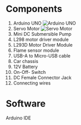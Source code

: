 # Components
01. Arduino UNO
![Arduino UNO]()
3. Servo Motor 
![Servo Motor](https://www.google.com/url?sa=i&url=https%3A%2F%2Felectronicsinfra.com%2Fproduct%2Fservo-motor%2F&psig=AOvVaw1ONiavlHl5W1vSJuveyH1t&ust=1680605999118000&source=images&cd=vfe&ved=0CBAQjRxqFwoTCJi256XHjf4CFQAAAAAdAAAAABAO)
5. Mini DC Submersible Pump 
6. L298 motor driver module
7. L293D Motor Driver Module 
8. Flame  sensor module
9. USB-A to Micro-USB cable
10. Car chassis
11. 12V Battery
12. On-Off- Switch
13. DC Female Connector Jack 
14. Connecting wires

# Software
Arduino IDE
